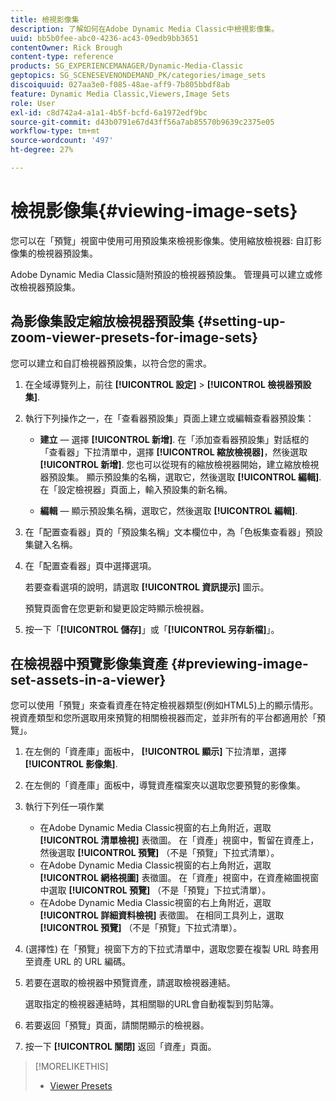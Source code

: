 ```yaml
---
title: 檢視影像集
description: 了解如何在Adobe Dynamic Media Classic中檢視影像集。
uuid: bb5b0fee-abc0-4236-ac43-09edb9bb3651
contentOwner: Rick Brough
content-type: reference
products: SG_EXPERIENCEMANAGER/Dynamic-Media-Classic
geptopics: SG_SCENESEVENONDEMAND_PK/categories/image_sets
discoiquuid: 027aa3e0-f085-48ae-aff9-7b805bbdf8ab
feature: Dynamic Media Classic,Viewers,Image Sets
role: User
exl-id: c8d742a4-a1a1-4b5f-bcfd-6a1972edf9bc
source-git-commit: d43b0791e67d43ff56a7ab85570b9639c2375e05
workflow-type: tm+mt
source-wordcount: '497'
ht-degree: 27%

---
```


# 檢視影像集{#viewing-image-sets}

您可以在「預覽」視窗中使用可用預設集來檢視影像集。使用縮放檢視器: 自訂影像集的檢視器預設集。

Adobe Dynamic Media Classic隨附預設的檢視器預設集。 管理員可以建立或修改檢視器預設集。

## 為影像集設定縮放檢視器預設集 {#setting-up-zoom-viewer-presets-for-image-sets}

您可以建立和自訂檢視器預設集，以符合您的需求。

1. 在全域導覽列上，前往 **[!UICONTROL 設定]** > **[!UICONTROL 檢視器預設集]**.
1. 執行下列操作之一，在「查看器預設集」頁面上建立或編輯查看器預設集：

   * **建立**  — 選擇 **[!UICONTROL 新增]**. 在「添加查看器預設集」對話框的「查看器」下拉清單中，選擇 **[!UICONTROL 縮放檢視器]**，然後選取 **[!UICONTROL 新增]**. 您也可以從現有的縮放檢視器開始，建立縮放檢視器預設集。 顯示預設集的名稱，選取它，然後選取 **[!UICONTROL 編輯]**. 在「設定檢視器」頁面上，輸入預設集的新名稱。

   * **編輯**  — 顯示預設集名稱，選取它，然後選取 **[!UICONTROL 編輯]**.

1. 在「配置查看器」頁的「預設集名稱」文本欄位中，為「色板集查看器」預設集鍵入名稱。
1. 在「配置查看器」頁中選擇選項。

   若要查看選項的說明，請選取 **[!UICONTROL 資訊提示]** 圖示。

   預覽頁面會在您更新和變更設定時顯示檢視器。

1. 按一下「**[!UICONTROL 儲存]**」或「**[!UICONTROL 另存新檔]**」。

## 在檢視器中預覽影像集資產 {#previewing-image-set-assets-in-a-viewer}

您可以使用「預覽」來查看資產在特定檢視器類型(例如HTML5)上的顯示情形。 視資產類型和您所選取用來預覽的相關檢視器而定，並非所有的平台都適用於「預覽」。

1. 在左側的「資產庫」面板中， **[!UICONTROL 顯示]** 下拉清單，選擇 **[!UICONTROL 影像集]**.
1. 在左側的「資產庫」面板中，導覽資產檔案夾以選取您要預覽的影像集。
1. 執行下列任一項作業

   * 在Adobe Dynamic Media Classic視窗的右上角附近，選取 **[!UICONTROL 清單檢視]** 表徵圖。 在「資產」視窗中，暫留在資產上，然後選取 **[!UICONTROL 預覽]** （不是「預覽」下拉式清單）。
   * 在Adobe Dynamic Media Classic視窗的右上角附近，選取 **[!UICONTROL 網格視圖]** 表徵圖。 在「資產」視窗中，在資產縮圖視窗中選取 **[!UICONTROL 預覽]** （不是「預覽」下拉式清單）。
   * 在Adobe Dynamic Media Classic視窗的右上角附近，選取 **[!UICONTROL 詳細資料檢視]** 表徵圖。 在相同工具列上，選取 **[!UICONTROL 預覽]** （不是「預覽」下拉式清單）。

1. (選擇性) 在「預覽」視窗下方的下拉式清單中，選取您要在複製 URL 時套用至資產 URL 的 URL 編碼。
1. 若要在選取的檢視器中預覽資產，請選取檢視器連結。

   選取指定的檢視器連結時，其相關聯的URL會自動複製到剪貼簿。

1. 若要返回「預覽」頁面，請關閉顯示的檢視器。
1. 按一下 **[!UICONTROL 關閉]** 返回「資產」頁面。

>[!MORELIKETHIS]
>
>* [Viewer Presets](application-setup.md#viewer_presets)

